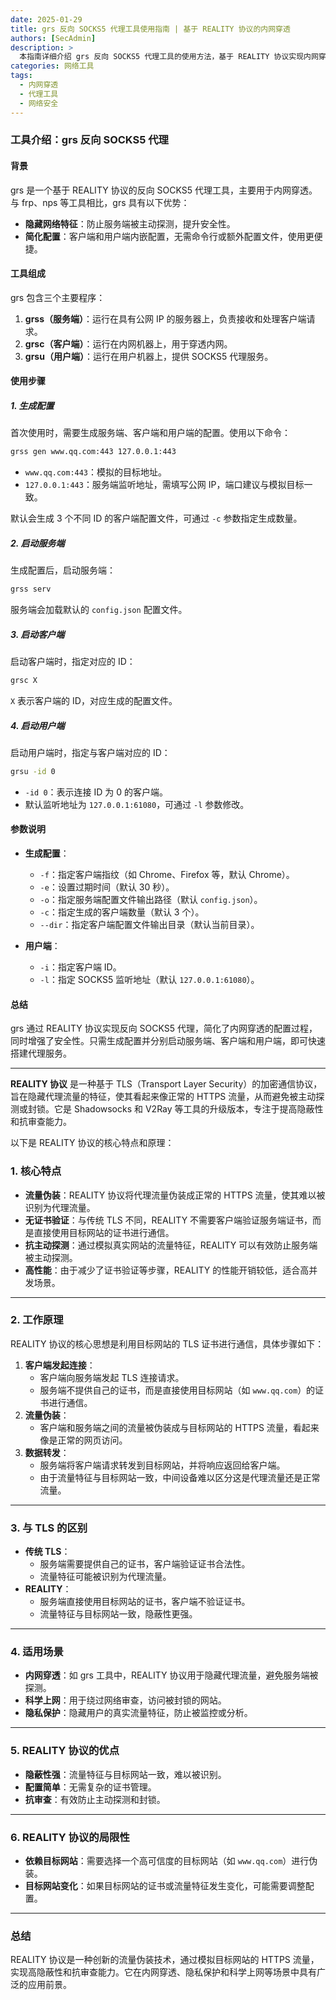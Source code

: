 ```yaml
---
date: 2025-01-29
title: grs 反向 SOCKS5 代理工具使用指南 | 基于 REALITY 协议的内网穿透
authors: [SecAdmin]
description: >
  本指南详细介绍 grs 反向 SOCKS5 代理工具的使用方法，基于 REALITY 协议实现内网穿透。涵盖服务端、客户端和用户端的配置与启动步骤，提供生成配置的命令详解。通过 REALITY 协议隐藏流量特征，防止服务端被主动探测，提升安全性。适用于内网穿透、隐私保护和科学上网等场景，为开发者提供高效、安全的代理解决方案。
categories: 网络工具
tags:
  - 内网穿透
  - 代理工具
  - 网络安全
---
```


### 工具介绍：grs 反向 SOCKS5 代理

#### 背景
grs 是一个基于 REALITY 协议的反向 SOCKS5 代理工具，主要用于内网穿透。与 frp、nps 等工具相比，grs 具有以下优势：
- **隐藏网络特征**：防止服务端被主动探测，提升安全性。
- **简化配置**：客户端和用户端内嵌配置，无需命令行或额外配置文件，使用更便捷。

#### 工具组成
grs 包含三个主要程序：
1. **grss（服务端）**：运行在具有公网 IP 的服务器上，负责接收和处理客户端请求。
2. **grsc（客户端）**：运行在内网机器上，用于穿透内网。
3. **grsu（用户端）**：运行在用户机器上，提供 SOCKS5 代理服务。

#### 使用步骤

##### 1. 生成配置
首次使用时，需要生成服务端、客户端和用户端的配置。使用以下命令：
```bash
grss gen www.qq.com:443 127.0.0.1:443
```
- `www.qq.com:443`：模拟的目标地址。
- `127.0.0.1:443`：服务端监听地址，需填写公网 IP，端口建议与模拟目标一致。

默认会生成 3 个不同 ID 的客户端配置文件，可通过 `-c` 参数指定生成数量。

##### 2. 启动服务端
生成配置后，启动服务端：
```bash
grss serv
```
服务端会加载默认的 `config.json` 配置文件。

##### 3. 启动客户端
启动客户端时，指定对应的 ID：
```bash
grsc X
```
`X` 表示客户端的 ID，对应生成的配置文件。

##### 4. 启动用户端
启动用户端时，指定与客户端对应的 ID：
```bash
grsu -id 0
```
- `-id 0`：表示连接 ID 为 0 的客户端。
- 默认监听地址为 `127.0.0.1:61080`，可通过 `-l` 参数修改。

#### 参数说明
- **生成配置**：
  - `-f`：指定客户端指纹（如 Chrome、Firefox 等，默认 Chrome）。
  - `-e`：设置过期时间（默认 30 秒）。
  - `-o`：指定服务端配置文件输出路径（默认 `config.json`）。
  - `-c`：指定生成的客户端数量（默认 3 个）。
  - `--dir`：指定客户端配置文件输出目录（默认当前目录）。

- **用户端**：
  - `-i`：指定客户端 ID。
  - `-l`：指定 SOCKS5 监听地址（默认 `127.0.0.1:61080`）。

#### 总结
grs 通过 REALITY 协议实现反向 SOCKS5 代理，简化了内网穿透的配置过程，同时增强了安全性。只需生成配置并分别启动服务端、客户端和用户端，即可快速搭建代理服务。

---

**REALITY 协议** 是一种基于 TLS（Transport Layer Security）的加密通信协议，旨在隐藏代理流量的特征，使其看起来像正常的 HTTPS 流量，从而避免被主动探测或封锁。它是 Shadowsocks 和 V2Ray 等工具的升级版本，专注于提高隐蔽性和抗审查能力。

以下是 REALITY 协议的核心特点和原理：



### 1. **核心特点**
- **流量伪装**：REALITY 协议将代理流量伪装成正常的 HTTPS 流量，使其难以被识别为代理流量。
- **无证书验证**：与传统 TLS 不同，REALITY 不需要客户端验证服务端证书，而是直接使用目标网站的证书进行通信。
- **抗主动探测**：通过模拟真实网站的流量特征，REALITY 可以有效防止服务端被主动探测。
- **高性能**：由于减少了证书验证等步骤，REALITY 的性能开销较低，适合高并发场景。

---

### 2. **工作原理**
REALITY 协议的核心思想是利用目标网站的 TLS 证书进行通信，具体步骤如下：
1. **客户端发起连接**：
   - 客户端向服务端发起 TLS 连接请求。
   - 服务端不提供自己的证书，而是直接使用目标网站（如 `www.qq.com`）的证书进行通信。
2. **流量伪装**：
   - 客户端和服务端之间的流量被伪装成与目标网站的 HTTPS 流量，看起来像是正常的网页访问。
3. **数据转发**：
   - 服务端将客户端请求转发到目标网站，并将响应返回给客户端。
   - 由于流量特征与目标网站一致，中间设备难以区分这是代理流量还是正常流量。

---

### 3. **与 TLS 的区别**
- **传统 TLS**：
  - 服务端需要提供自己的证书，客户端验证证书合法性。
  - 流量特征可能被识别为代理流量。
- **REALITY**：
  - 服务端直接使用目标网站的证书，客户端不验证证书。
  - 流量特征与目标网站一致，隐蔽性更强。

---

### 4. **适用场景**
- **内网穿透**：如 grs 工具中，REALITY 协议用于隐藏代理流量，避免服务端被探测。
- **科学上网**：用于绕过网络审查，访问被封锁的网站。
- **隐私保护**：隐藏用户的真实流量特征，防止被监控或分析。

---

### 5. **REALITY 协议的优点**
- **隐蔽性强**：流量特征与目标网站一致，难以被识别。
- **配置简单**：无需复杂的证书管理。
- **抗审查**：有效防止主动探测和封锁。

---

### 6. **REALITY 协议的局限性**
- **依赖目标网站**：需要选择一个高可信度的目标网站（如 `www.qq.com`）进行伪装。
- **目标网站变化**：如果目标网站的证书或流量特征发生变化，可能需要调整配置。

---

### 总结
REALITY 协议是一种创新的流量伪装技术，通过模拟目标网站的 HTTPS 流量，实现高隐蔽性和抗审查能力。它在内网穿透、隐私保护和科学上网等场景中具有广泛的应用前景。
